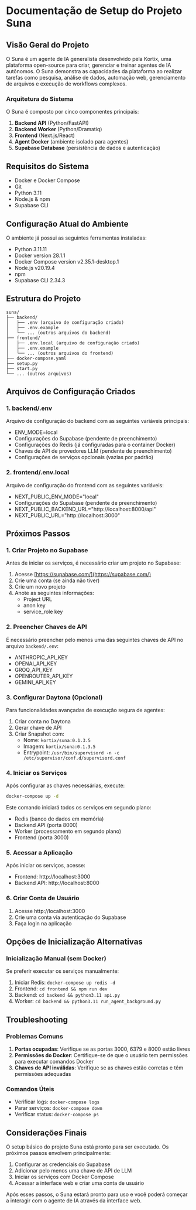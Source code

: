 # Documentação de Setup do Projeto Suna

## Visão Geral do Projeto

O Suna é um agente de IA generalista desenvolvido pela Kortix, uma plataforma open-source para criar, gerenciar e treinar agentes de IA autônomos. O Suna demonstra as capacidades da plataforma ao realizar tarefas como pesquisa, análise de dados, automação web, gerenciamento de arquivos e execução de workflows complexos.

### Arquitetura do Sistema

O Suna é composto por cinco componentes principais:

1. **Backend API** (Python/FastAPI)
2. **Backend Worker** (Python/Dramatiq)
3. **Frontend** (Next.js/React)
4. **Agent Docker** (ambiente isolado para agentes)
5. **Supabase Database** (persistência de dados e autenticação)

## Requisitos do Sistema

- Docker e Docker Compose
- Git
- Python 3.11
- Node.js & npm
- Supabase CLI

## Configuração Atual do Ambiente

O ambiente já possui as seguintes ferramentas instaladas:

- Python 3.11.11
- Docker version 28.1.1
- Docker Compose version v2.35.1-desktop.1
- Node.js v20.19.4
- npm
- Supabase CLI 2.34.3

## Estrutura do Projeto

```
suna/
├── backend/
│   ├── .env (arquivo de configuração criado)
│   ├── .env.example
│   └── ... (outros arquivos do backend)
├── frontend/
│   ├── .env.local (arquivo de configuração criado)
│   ├── .env.example
│   └── ... (outros arquivos do frontend)
├── docker-compose.yaml
├── setup.py
├── start.py
└── ... (outros arquivos)
```

## Arquivos de Configuração Criados

### 1. backend/.env

Arquivo de configuração do backend com as seguintes variáveis principais:

- ENV_MODE=local
- Configurações do Supabase (pendente de preenchimento)
- Configurações do Redis (já configuradas para o container Docker)
- Chaves de API de provedores LLM (pendente de preenchimento)
- Configurações de serviços opcionais (vazias por padrão)

### 2. frontend/.env.local

Arquivo de configuração do frontend com as seguintes variáveis:

- NEXT_PUBLIC_ENV_MODE="local"
- Configurações do Supabase (pendente de preenchimento)
- NEXT_PUBLIC_BACKEND_URL="http://localhost:8000/api"
- NEXT_PUBLIC_URL="http://localhost:3000"

## Próximos Passos

### 1. Criar Projeto no Supabase

Antes de iniciar os serviços, é necessário criar um projeto no Supabase:

1. Acesse [https://supabase.com/](https://supabase.com/)
2. Crie uma conta (se ainda não tiver)
3. Crie um novo projeto
4. Anote as seguintes informações:
   - Project URL
   - anon key
   - service_role key

### 2. Preencher Chaves de API

É necessário preencher pelo menos uma das seguintes chaves de API no arquivo `backend/.env`:

- ANTHROPIC_API_KEY
- OPENAI_API_KEY
- GROQ_API_KEY
- OPENROUTER_API_KEY
- GEMINI_API_KEY

### 3. Configurar Daytona (Opcional)

Para funcionalidades avançadas de execução segura de agentes:

1. Criar conta no Daytona
2. Gerar chave de API
3. Criar Snapshot com:
   - Nome: `kortix/suna:0.1.3.5`
   - Imagem: `kortix/suna:0.1.3.5`
   - Entrypoint: `/usr/bin/supervisord -n -c /etc/supervisor/conf.d/supervisord.conf`

### 4. Iniciar os Serviços

Após configurar as chaves necessárias, execute:

```bash
docker-compose up -d
```

Este comando iniciará todos os serviços em segundo plano:
- Redis (banco de dados em memória)
- Backend API (porta 8000)
- Worker (processamento em segundo plano)
- Frontend (porta 3000)

### 5. Acessar a Aplicação

Após iniciar os serviços, acesse:
- Frontend: http://localhost:3000
- Backend API: http://localhost:8000

### 6. Criar Conta de Usuário

1. Acesse http://localhost:3000
2. Crie uma conta via autenticação do Supabase
3. Faça login na aplicação

## Opções de Inicialização Alternativas

### Inicialização Manual (sem Docker)

Se preferir executar os serviços manualmente:

1. Iniciar Redis: `docker-compose up redis -d`
2. Frontend: `cd frontend && npm run dev`
3. Backend: `cd backend && python3.11 api.py`
4. Worker: `cd backend && python3.11 run_agent_background.py`

## Troubleshooting

### Problemas Comuns

1. **Portas ocupadas**: Verifique se as portas 3000, 6379 e 8000 estão livres
2. **Permissões do Docker**: Certifique-se de que o usuário tem permissões para executar comandos Docker
3. **Chaves de API inválidas**: Verifique se as chaves estão corretas e têm permissões adequadas

### Comandos Úteis

- Verificar logs: `docker-compose logs`
- Parar serviços: `docker-compose down`
- Verificar status: `docker-compose ps`

## Considerações Finais

O setup básico do projeto Suna está pronto para ser executado. Os próximos passos envolvem principalmente:

1. Configurar as credenciais do Supabase
2. Adicionar pelo menos uma chave de API de LLM
3. Iniciar os serviços com Docker Compose
4. Acessar a interface web e criar uma conta de usuário

Após esses passos, o Suna estará pronto para uso e você poderá começar a interagir com o agente de IA através da interface web.
